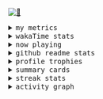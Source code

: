 [![🐙](https://hits.seeyoufarm.com/api/count/incr/badge.svg?url=https%3A%2F%2Fgithub.com%2Fktnkk%2Fhit-counter&count_bg=%23070707&title_bg=%23070707&icon=&icon_color=%23E7E7E7&title=visitors&edge_flat=true)](https://hits.seeyoufarm.com)

<details>
  <summary> <samp>my metrics</samp></summary>
  
  <br>
  
 ![🐳](https://github.com/kkhys/kkhys/blob/main/github-metrics.svg)
  
  ***
</details>

<details>
  <summary> <samp>wakaTime stats</samp></summary>
  
  <br>
  
<!--START_SECTION:waka-->
![Code Time](http://img.shields.io/badge/Code%20Time-3%2C086%20hrs%2052%20mins-blue)

**🐱 My GitHub Data** 

> 📦 5.0 MB Used in GitHub's Storage 
 > 
> 💼 Opted to Hire
 > 
> 📜 9 Public Repositories 
 > 
> 🔑 23 Private Repositories 
 > 
**I'm an Early 🐤** 

```text
🌞 Morning                5782 commits        ████████░░░░░░░░░░░░░░░░░   31.29 % 
🌆 Daytime                4642 commits        ██████░░░░░░░░░░░░░░░░░░░   25.12 % 
🌃 Evening                6508 commits        █████████░░░░░░░░░░░░░░░░   35.22 % 
🌙 Night                  1547 commits        ██░░░░░░░░░░░░░░░░░░░░░░░   08.37 % 
```
📅 **I'm Most Productive on Tuesday** 

```text
Monday                   2792 commits        ████░░░░░░░░░░░░░░░░░░░░░   15.11 % 
Tuesday                  2925 commits        ████░░░░░░░░░░░░░░░░░░░░░   15.83 % 
Wednesday                2552 commits        ███░░░░░░░░░░░░░░░░░░░░░░   13.81 % 
Thursday                 2498 commits        ███░░░░░░░░░░░░░░░░░░░░░░   13.52 % 
Friday                   2677 commits        ████░░░░░░░░░░░░░░░░░░░░░   14.49 % 
Saturday                 2374 commits        ███░░░░░░░░░░░░░░░░░░░░░░   12.85 % 
Sunday                   2661 commits        ████░░░░░░░░░░░░░░░░░░░░░   14.40 % 
```


📊 **This Week I Spent My Time On** 

```text
🕑︎ Time Zone: Asia/Tokyo

💬 Programming Languages: 
Other                    40 hrs 20 mins      █████████████░░░░░░░░░░░░   53.12 % 
TypeScript               17 hrs 17 mins      ██████░░░░░░░░░░░░░░░░░░░   22.77 % 
Java                     12 hrs 19 mins      ████░░░░░░░░░░░░░░░░░░░░░   16.23 % 
MDX                      1 hr 19 mins        ░░░░░░░░░░░░░░░░░░░░░░░░░   01.75 % 
JSON                     1 hr 17 mins        ░░░░░░░░░░░░░░░░░░░░░░░░░   01.71 % 

🔥 Editors: 
Chrome                   40 hrs 20 mins      █████████████░░░░░░░░░░░░   53.12 % 
Intellijidea             27 hrs 9 mins       █████████░░░░░░░░░░░░░░░░   35.77 % 
WebStorm                 8 hrs 24 mins       ███░░░░░░░░░░░░░░░░░░░░░░   11.07 % 
DataGrip                 1 min               ░░░░░░░░░░░░░░░░░░░░░░░░░   00.04 % 

💻 Operating System: 
Mac                      75 hrs 56 mins      █████████████████████████   100.00 % 
```


 Last Updated on 2024/03/31 18:35:19 UTC
<!--END_SECTION:waka-->
  
  ***
</details>


<details>
  <summary> <samp>now playing</samp></summary>
  
  <br>
 
 [![🐟](https://spotify-github-profile.vercel.app/api/view?uid=31ryofms4dnv7mrohhepo4c4zgqu&cover_image=true&theme=default&show_offline=false&background_color=121212&bar_color=53b14f&bar_color_cover=false)](https://open.spotify.com/user/31ryofms4dnv7mrohhepo4c4zgqu)
  
  ***
</details>

<details>
  <summary> <samp>github readme stats</samp></summary>
  
  <br>
  
 <p align="left"> 
  <img alt="🐠" src="https://github-readme-stats.vercel.app/api?username=kkhys&count_private=true&show_icons=true&theme=dark&include_all_commits=true" />
  <img alt="🐟" src="https://github-readme-stats.vercel.app/api/top-langs/?username=kkhys&layout=compact&theme=dark&langs_count=10&hide=HTML,CSS,SCSS" />
</p>
  
  ***
</details>

<details>
  <summary> <samp>profile trophies</samp></summary>
  
  <br>
  
  [![🐬](https://github-profile-trophy.vercel.app/?username=kkhys&rank=SECRET,SSS,SS,S,AAA,AA,A&theme=darkhub&row=1&margin-w=10&no-bg=true)](https://github.com/ryo-ma/github-profile-trophy)
  
  ***
</details>

<details>
  <summary> <samp>summary cards</samp></summary>
  
  <br>
  
  ![🐋](https://github-profile-summary-cards.vercel.app/api/cards/profile-details?username=kkhys&theme=github_dark)
  ![🦑](https://github-profile-summary-cards.vercel.app/api/cards/repos-per-language?username=kkhys&theme=github_dark)
  ![🦭](https://github-profile-summary-cards.vercel.app/api/cards/most-commit-language?username=kkhys&theme=github_dark)
  ![🦀](https://github-profile-summary-cards.vercel.app/api/cards/stats?username=kkhys&theme=github_dark)
  ![🦈](https://github-profile-summary-cards.vercel.app/api/cards/productive-time?username=kkhys&theme=github_dark)
  
  ***
</details>

<details>
  <summary> <samp>streak stats</samp></summary>
  
  <br>
  
  [![🐠](http://github-readme-streak-stats.herokuapp.com?user=kkhys&theme=dark)](https://git.io/streak-stats)
  
  ***
</details>

<details>
  <summary> <samp>activity graph</samp></summary>
  
  <br>
  
  [![🐡](https://github-readme-activity-graph.vercel.app/graph?username=kkhys&theme=xcode)](https://github.com/ashutosh00710/github-readme-activity-graph)
  
  ***
</details>
